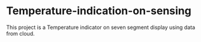 # Temperature-indication-on-sensing
This project is a Temperature indicator on seven segment display using data from cloud.
